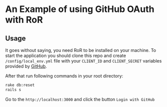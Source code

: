 # An Example of using GitHub OAuth with RoR

## Usage

It goes without saying, you need RoR to be installed on your machine. To start the application you should clone this repo and create `/config/local_env.yml` file with your `CLIENT_ID` and `CLIENT_SECRET` variables provided by [GitHub](https://developer.github.com/apps/building-oauth-apps/).

After that run following commands in your root directory: 

```bash
rake db:reset
rails s
```

Go to the `http://localhost:3000` and click the button `Login with GitHub`
